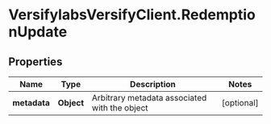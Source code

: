 # VersifylabsVersifyClient.RedemptionUpdate

## Properties

Name | Type | Description | Notes
------------ | ------------- | ------------- | -------------
**metadata** | **Object** | Arbitrary metadata associated with the object | [optional] 


